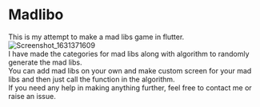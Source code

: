 # Madlibo
This is my attempt to make a mad libs game in flutter.
![Screenshot_1631371609](https://user-images.githubusercontent.com/62276296/132951782-3fcf5f64-60ca-462f-b12a-2411fdcfcf06.png)
<br/>I have made the categories for mad libs along with algorithm to randomly generate the mad libs. 
<br/>You can add mad libs on your own and make custom screen for your mad libs and then just call the function in the algorithm.
<br/>If you need any help in making anything further, feel free to contact me or raise an issue.

